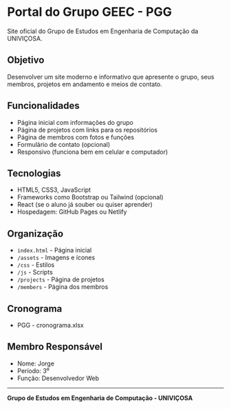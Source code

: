 # Portal do Grupo GEEC - PGG

Site oficial do Grupo de Estudos em Engenharia de Computação da UNIVIÇOSA.

## Objetivo
Desenvolver um site moderno e informativo que apresente o grupo, seus membros, projetos em andamento e meios de contato.

## Funcionalidades
- Página inicial com informações do grupo
- Página de projetos com links para os repositórios
- Página de membros com fotos e funções
- Formulário de contato (opcional)
- Responsivo (funciona bem em celular e computador)

## Tecnologias
- HTML5, CSS3, JavaScript
- Frameworks como Bootstrap ou Tailwind (opcional)
- React (se o aluno já souber ou quiser aprender)
- Hospedagem: GitHub Pages ou Netlify

## Organização
- `index.html` - Página inicial
- `/assets` - Imagens e ícones
- `/css` - Estilos
- `/js` - Scripts
- `/projects` - Página de projetos
- `/members` - Página dos membros

##  Cronograma
- PGG - cronograma.xlsx

## Membro Responsável
- Nome: Jorge
- Período: 3⁰
- Função: Desenvolvedor Web

---

**Grupo de Estudos em Engenharia de Computação - UNIVIÇOSA**

